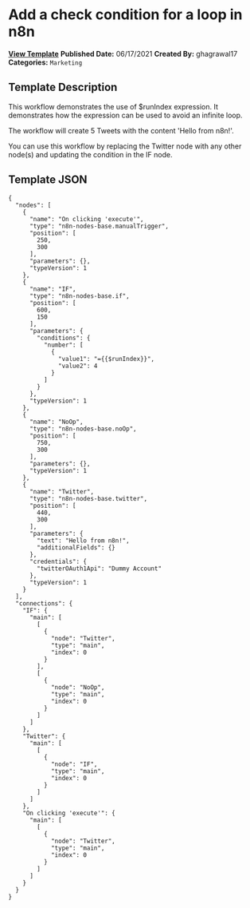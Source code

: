 # Add a check condition for a loop in n8n

**[View Template](https://n8n.io/workflows/1130-/)**  **Published Date:** 06/17/2021  **Created By:** ghagrawal17  **Categories:** `Marketing`  

## Template Description

This workflow demonstrates the use of $runIndex expression. It demonstrates how the expression can be used to avoid an infinite loop.

The workflow will create 5 Tweets with the content 'Hello from n8n!'.

You can use this workflow by replacing the Twitter node with any other node(s) and updating the condition in the IF node.

## Template JSON

```
{
  "nodes": [
    {
      "name": "On clicking 'execute'",
      "type": "n8n-nodes-base.manualTrigger",
      "position": [
        250,
        300
      ],
      "parameters": {},
      "typeVersion": 1
    },
    {
      "name": "IF",
      "type": "n8n-nodes-base.if",
      "position": [
        600,
        150
      ],
      "parameters": {
        "conditions": {
          "number": [
            {
              "value1": "={{$runIndex}}",
              "value2": 4
            }
          ]
        }
      },
      "typeVersion": 1
    },
    {
      "name": "NoOp",
      "type": "n8n-nodes-base.noOp",
      "position": [
        750,
        300
      ],
      "parameters": {},
      "typeVersion": 1
    },
    {
      "name": "Twitter",
      "type": "n8n-nodes-base.twitter",
      "position": [
        440,
        300
      ],
      "parameters": {
        "text": "Hello from n8n!",
        "additionalFields": {}
      },
      "credentials": {
        "twitterOAuth1Api": "Dummy Account"
      },
      "typeVersion": 1
    }
  ],
  "connections": {
    "IF": {
      "main": [
        [
          {
            "node": "Twitter",
            "type": "main",
            "index": 0
          }
        ],
        [
          {
            "node": "NoOp",
            "type": "main",
            "index": 0
          }
        ]
      ]
    },
    "Twitter": {
      "main": [
        [
          {
            "node": "IF",
            "type": "main",
            "index": 0
          }
        ]
      ]
    },
    "On clicking 'execute'": {
      "main": [
        [
          {
            "node": "Twitter",
            "type": "main",
            "index": 0
          }
        ]
      ]
    }
  }
}
```
